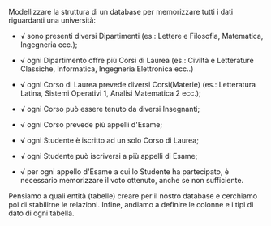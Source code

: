 Modellizzare la struttura di un database per memorizzare tutti i dati riguardanti una università:

- √ sono presenti diversi Dipartimenti (es.: Lettere e Filosofia, Matematica, Ingegneria ecc.);

- √ ogni Dipartimento offre più Corsi di Laurea (es.: Civiltà e Letterature Classiche, Informatica, Ingegneria Elettronica ecc..)

- √ ogni Corso di Laurea prevede diversi Corsi(Materie) (es.: Letteratura Latina, Sistemi Operativi 1, Analisi Matematica 2 ecc.);

- √ ogni Corso può essere tenuto da diversi Insegnanti;

- √ ogni Corso prevede più appelli d'Esame;

- √ ogni Studente è iscritto ad un solo Corso di Laurea;

- √ ogni Studente può iscriversi a più appelli di Esame;

- √ per ogni appello d'Esame a cui lo Studente ha partecipato, è necessario memorizzare il voto ottenuto, anche se non sufficiente.

Pensiamo a quali entità (tabelle) creare per il nostro database e cerchiamo poi di stabilirne le relazioni. Infine, andiamo a definire le colonne e i tipi di dato di ogni tabella.